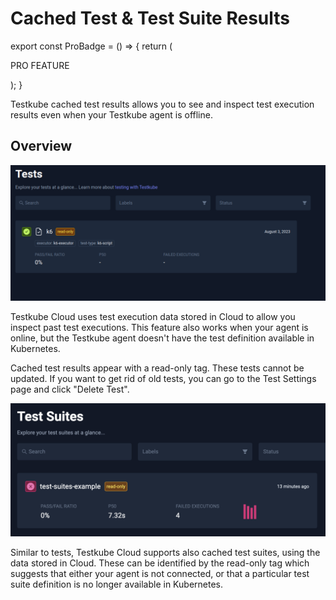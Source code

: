 # Cached Test & Test Suite Results

export const ProBadge = () => {
return (
<span>

<p class="pro-badge">PRO FEATURE</p>
</span>
);
}

<ProBadge />

Testkube cached test results allows you to see and inspect test execution results even when your Testkube agent is offline.

## Overview

![offline-test](../../img/offline-list.png)

Testkube Cloud uses test execution data stored in Cloud to allow you inspect past test executions. This feature also works when your agent is online, but the Testkube agent doesn't have the test definition available in Kubernetes.

Cached test results appear with a read-only tag. These tests cannot be updated. If you want to get rid of old tests, you can go to the Test Settings page and click "Delete Test".

![offline-test-suite](../../img/offline-test-suite.png)

Similar to tests, Testkube Cloud supports also cached test suites, using the data stored in Cloud. These can be identified by the read-only tag which suggests that either your agent is not connected, or that a particular test suite definition is no longer available in Kubernetes.
